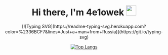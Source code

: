 <h1 align="center">Hi there, I'm 4e1owek
<img src="https://github.com/blackcater/blackcater/raw/main/images/Hi.gif" height="32"/></h1>

<div align="center">
[![Typing SVG](https://readme-typing-svg.herokuapp.com?color=%2336BCF7&lines=Just+a+man+from+Russia)](https://git.io/typing-svg)

[![Top Langs](https://github-readme-stats.vercel.app/api/top-langs/?username=atvKail&layout=compact)](https://github.com/anuraghazra/github-readme-stats)
</div>
